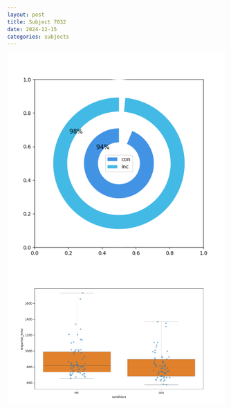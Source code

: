 ```yaml
---
layout: post
title: Subject 7032
date: 2024-12-15
categories: subjects
---
```


![](data/7032/run-4/7032_accuracy_by_condition.png)
![](data/7032/run-4/7032_rt.png)
